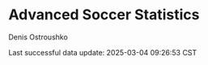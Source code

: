 # Advanced Soccer Statistics
Denis Ostroushko

<!-- gfm -->

Last successful data update: 2025-03-04 09:26:53 CST
